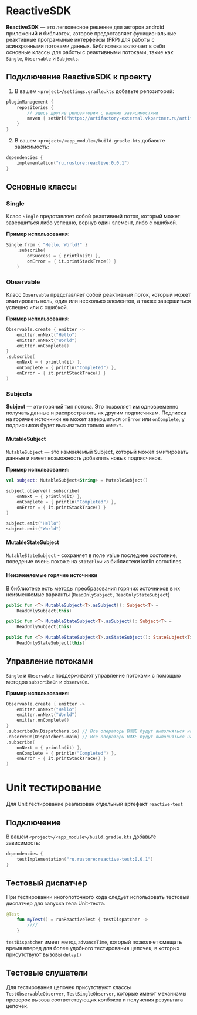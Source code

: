 
# ReactiveSDK

**ReactiveSDK** — это легковесное решение для авторов android приложений и библиотек, которое предоставляет функциональные реактивные программные интерфейсы (FRP) для работы с асинхронными потоками данных. Библиотека включает в себя основные классы для работы с реактивными потоками, такие как `Single`, `Observable` и `Subjects`.


## Подключение ReactiveSDK к проекту

1. В вашем `<project>/settings.gradle.kts` добавьте репозиторий:
```kotlin
pluginManagement {
    repositories {
        // здесь другие репозитории c вашими зависимостями
        maven { setUrl("https://artifactory-external.vkpartner.ru/artifactory/rustore-maven/") }
    }
}
```

2. В вашем `<project>/<app_module>/build.gradle.kts` добавьте зависимость:
```kotlin
dependencies {
    implementation("ru.rustore:reactive:0.0.1")
}
```

## Основные классы

### Single
Класс `Single` представляет собой реактивный поток, который может завершиться либо успешно, вернув один элемент, либо с ошибкой.

**Пример использования:**
```kotlin
Single.from { "Hello, World!" }
    .subscribe(
        onSuccess = { println(it) },
        onError = { it.printStackTrace() }
    )
```

### Observable
Класс `Observable` представляет собой реактивный поток, который может эмитировать ноль, один или несколько элементов, а также завершиться успешно или с ошибкой.

**Пример использования:**
```kotlin
Observable.create { emitter ->
    emitter.onNext("Hello")
    emitter.onNext("World")
    emitter.onComplete()
}
.subscribe(
    onNext = { println(it) },
    onComplete = { println("Completed") },
    onError = { it.printStackTrace() }
)
```

### Subjects
**Subject** — это горячий тип потока. Это позволяет им одновременно получать данные и распространять их другим подписчикам.
Подписка на горячие источники не может завершиться `onError` или `onComplete`, у подписчиков будет вызываться только `onNext`. 


#### MutableSubject
`MutableSubject` — это изменяемый Subject, который может эмитировать данные и имеет возможность добавлять новых подписчиков.

**Пример использования:**
```kotlin
val subject: MutableSubject<String> = MutableSubject()

subject.observe().subscribe(
    onNext = { println(it) },
    onComplete = { println("Completed") },
    onError = { it.printStackTrace() }
)

subject.emit("Hello")
subject.emit("World")
```

#### MutableStateSubject
`MutableStateSubject` - сохраняет в поле value последнее состояние, поведение очень похоже на `StateFlow` из библиотеки kotlin coroutines.

#### Неизменяемые горячие источники
В библиотеке есть методы преобразования горячих источников в их неизменяемые варианты (`ReadOnlySubject`, `ReadOnlyStateSubject`)

```kotlin
public fun <T> MutableSubject<T>.asSubject(): Subject<T> =
    ReadOnlySubject(this)

public fun <T> MutableStateSubject<T>.asSubject(): Subject<T> =
    ReadOnlySubject(this)

public fun <T> MutableStateSubject<T>.asStateSubject(): StateSubject<T> =
    ReadOnlyStateSubject(this)
```

## Управление потоками
`Single` и `Observable` поддерживают управление потоками с помощью методов `subscribeOn` и `observeOn`.

**Пример использования:**
```kotlin
Observable.create { emitter ->
    emitter.onNext("Hello")
    emitter.onNext("World")
    emitter.onComplete()
}
.subscribeOn(Dispatchers.io) // Все операторы ВЫШЕ будут выполняться на этом потоке
.observeOn(Dispatchers.main) // Все операторы НИЖЕ будут выполняться на этом потоке
.subscribe(
    onNext = { println(it) },
    onComplete = { println("Completed") },
    onError = { it.printStackTrace() }
)
```
# Unit тестирование

Для Unit тестирование реализован отдельный артефакт `reactive-test`

## Подключение
В вашем `<project>/<app_module>/build.gradle.kts` добавьте зависимость:
```kotlin
dependencies {
    testImplementation("ru.rustore:reactive-test:0.0.1")
}
```

## Тестовый диспатчер
При тестировании иногопоточного кода следует использовать тестовый диспатчер для запуска тела Unit-теста.
```kotlin
@Test
    fun myTest() = runReactiveTest { testDispatcher ->
        ////
    }
```

`testDispatcher` имеет метод `advanceTime`, который позволяет смещать время вперед для более удобного тестирования цепочек, в которых присутствуют вызовы `delay()`

## Тестовые слушатели
Для тестирования цепочек присутствуют классы `TestObservableObserver`, `TestSingleObserver`, которые имеют механизмы проверок вызова соответствующих колбэков и получения результата цепочек.